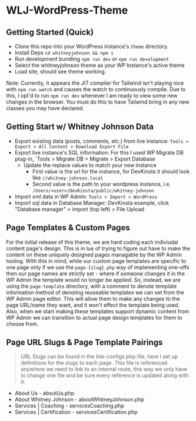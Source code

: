 # WLJ-WordPress-Theme

## Getting Started (Quick)
* Clone this repo into your WordPress instance's `theme` directory.
* Install Deps `cd whitneyjohnson && npm i`
* Run development bundling `npm run dev` or `npm run development`
* Select the whitneyjohnson theme as your WP Instance's active theme
* Load site, should see theme working.

Note: Currently, it appears the JIT compiler for Tailwind isn't playing nice with `npm run watch` and causes the watch to continuously compile. Due to this, I opt'd to run `npm run dev` whenever I am ready to view some new changes in the browser. You must do this to have Tailwind bring in any new classes you may have declared.

## Getting Start w/ Whitney Johnson Data
* Export existing data (posts, comments, etc.) from live instance: `Tools > Export > All Content > Download Export File`
* Export live instance's SQL information: For this I used WP Migrate DB plug-in, `Tools > Migrate DB > Migrate > Export Database
  * Update the replace values to match your new instance
    * First value is the url for the instance, for DevKinsta it should look like `//whitney-johnson.local`
    * Second value is the path to your wordpress instance, i.e. `/Users/<user>/DevKinsta/public/whitney-johnson`
* Import xml data in WP Admin: `Tools > Import > WordPress`
* Import sql data in Database Manager: DevKinsta example, click "Database manager" > Import (top left) > File Upload


## Page Templates & Custom Pages
For the initial release of this theme, we are hard coding each indiviudal content page's design. This is in lue of trying to figure out have to make the content on these uniquely designed pages managable by the WP Admin tooling. With this in mind, while our custom page templates are specific to one page only if we use the `page-{slug}.php` way of implementing one-offs then our page names are strictly set - where if someone changes it in the WP Admin the template would no longer be applied. So, instead, we are using the `page-template` directory, with a comment to denote template information method of denoting reuseable templates we can set from the WP Admin page editor. This will allow them to make any changes to the page URL/name they want, and it won't effect the template being used. Also, when we start making these templates support dynamic content from WP Admin we can transition to actual page design templates for them to choose from.

## Page URL Slugs & Page Template Pairings

> URL Slugs can be found in the link-configs.php file, here I set up definitions for the slugs to each page. This file is referenced anywhere we need to link to an internal route, this way we only have to change one file and be sure every reference is updated along with it.

* About Us - aboutUs.php
* About Whitney Johnson - aboutWhitneyJohnson.php
* Services | Coaching - servicesCoaching.php
* Services | Certification - servicesCertification.php